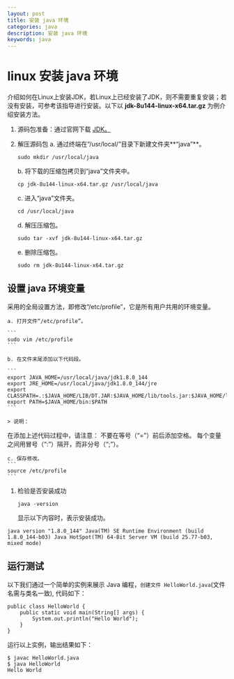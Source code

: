 ```yaml
---
layout: post
title: 安装 java 环境
categories: java
description: 安装 java 环境
keywords: java
---
```


# linux 安装 java 环境

介绍如何在Linux上安装JDK，若Linux上已经安装了JDK，则不需要重复安装；若没有安装，可参考该指导进行安装。以下以 **jdk-8u144-linux-x64.tar.gz** 为例介绍安装方法。

1. 源码包准备：通过官网下载 [JDK。](https://www.oracle.com/java/technologies/downloads/)

2. 解压源码包
   a. 通过终端在“/usr/local/”目录下新建文件夹**“java”**。
    ```
    sudo mkdir /usr/local/java
    ```
    b. 将下载的压缩包拷贝到“java”文件夹中。
    ```
    cp jdk-8u144-linux-x64.tar.gz /usr/local/java
    ```
    c. 进入“java”文件夹。
    ```
    cd /usr/local/java

    ```
    d. 解压压缩包。
    ```
    sudo tar -xvf jdk-8u144-linux-x64.tar.gz

    ```
    e. 删除压缩包。
    ```
    sudo rm jdk-8u144-linux-x64.tar.gz

    ```
## 设置 java 环境变量
采用的全局设置方法，即修改“/etc/profile”，它是所有用户共用的环境变量。

    a. 打开文件“/etc/profile”。

    ```
    sudo vim /etc/profile
    ```

    b. 在文件末尾添加以下代码段。

    ```
    export JAVA_HOME=/usr/local/java/jdk1.8.0_144
    export JRE_HOME=/usr/local/java/jdk1.8.0_144/jre
    export CLASSPATH=.:$JAVA_HOME/LIB/DT.JAR:$JAVA_HOME/lib/tools.jar:$JAVA_HOME/lib:$CLASSPATH
    export PATH=$JAVA_HOME/bin:$PATH
    ```

    > 说明：
在添加上述代码过程中，请注意：
不要在等号（“=”）前后添加空格。
每个变量之间用冒号（“:”）隔开，而非分号（“;”）。

    c. 保存修改。
    ```
    source /etc/profile
    ```
1. 检验是否安装成功
    ```
    java -version
    ```
    显示以下内容时，表示安装成功。

```
java version "1.8.0_144" Java(TM) SE Runtime Environment (build 1.8.0_144-b03) Java HotSpot(TM) 64-Bit Server VM (build 25.77-b03, mixed mode)
```
## 运行测试

以下我们通过一个简单的实例来展示 Java 编程，`创建文件 HelloWorld.java`(文件名需与类名一致), 代码如下：

```dotnetcli
public class HelloWorld {
    public static void main(String[] args) {
        System.out.println("Hello World");
    }
}
```

运行以上实例，输出结果如下：



```
$ javac HelloWorld.java
$ java HelloWorld
Hello World
```